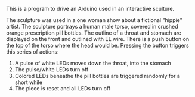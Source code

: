 This is a program to drive an Arduino used in an interactive sculture.

The sculpture was used in a one woman show about a fictional "hippie" artist. The sculpture portrays a human male torso, covered in crushed orange prescription pill bottles. The outline of a throat and stomach are displayed on the front and outlined with EL wire. There is a push button on the top of the torso where the head would be. Pressing the button triggers this series of actions:

1. A pulse of white LEDs moves down the throat, into the stomach
2. The pulse/white LEDs turn off
3. Colored LEDs beneathe the pill bottles are triggered randomly for a short while
4. The piece is reset and all LEDs turn off
